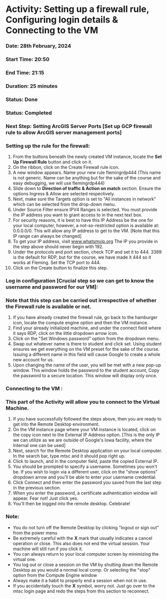 # Activity: Setting up a firewall rule, Configuring login details & Connecting to the VM 


### Date: 28th February, 2024 

### Start Time: 20:50

### End Time: 21:15

### Duration: 25 minutes 

### Status: Done 
### Status: Completed 

### Next Step:  Setting ArcGIS Server Ports [Set up GCP firewall rule to allow ArcGIS server management ports] 

 

### Setting up the rule for the firewall: 

1. From the buttons beneath the newly created VM instance, locate the **Set Up Firewall Rule** button and click on it. 
2. On the ribbon, click on the Create Firewall rule icon. 
3. A new window appears. Name your new rule flemingrdp444 (This name is not generic. Name can be anything but for the sake of the course and easy debugging, we will use flemingrdp444) 
4. Slide down to **Direction of traffic & Action on match** section. Ensure the options Ingress & Allow are selected respectively.  
5. Next, make sure the Targets option is set to "All instances in network" which can be selected from the drop-down menu. 
6. Under Source Filter ensure IPV4 Ranges is selected. You must provide the IP address you want to grant access to in the next text box. 
7. For security reasons, it is best to have this IP Address be the one for your local computer, however, a not-so-restricted option is available at: 0.0.0.0/0. This will allow any IP address to get to the VM. [Note that this IP range can always be changed] 
8. To get your IP address, visit www.whatsmyip.org The IP you provide in the step above should never begin with 192. 
9. Under the protocols and port section, check TCP and set it to 444. 3389 is the default for RDP, but for the course, we have made it 444 so it works at Fleming. Set the TCP port to 444. 
10. Click on the Create button to finalize this step. 

 

### Log in configuration [Crucial step so we can get to know the username and password for our VM]: 

### Note that this step can be carried out irrespective of whether the Firewall rule is available or not. 

1. If you have already created the firewall rule, go back to the hamburger icon, locate the compute engine option and then the VM instance. 
2. Find your already initialized machine, and under the connect field where it says RDP, click on the little dropdown arrow icon. 
3. Click on the "Set Windows password" option from the dropdown menu. 
4. Swap out whatever name is there to student and click set. Using student ensures we get everything on the VM preset for the sake of the course. Issuing a different name in this field will cause Google to create a whole new account for us. 
5. Upon changing the name of the user, you will be met with a new pop-up window. This window holds the password to the student account, Copy the password to a secure location. This window will display only once.  

 

### Connecting to the VM : 

### This part of the Activity will allow you to connect to the Virtual Machine. 

1. If you have successfully followed the steps above, then you are ready to get into the Remote Desktop environment. 
2. On the VM instance page where your VM instance is located, click on the copy icon next to the External IP Address option. [This is the only IP we can utilize as we are outside of Google's Iowa facility, where the Internal one can be used] 
3. Next, search for the Remote Desktop application on your local computer. In the search bar, type mtsc and it should pop right up. 
4. Click to launch, and in the computer field, paste the copied External IP. 
5. You should be prompted to specify a username. Sometimes you won't be. If you wish to login via a different user, click on the "show options" dropdown arrow and you'll be able to enter your username credential. 
6. Click Connect and then enter the password you saved from the last step in the previous section. 
7. When you enter the password, a certificate authentication window will appear. Fear not! Just click yes.  
8. You'll then be logged into the remote desktop. Celebrate! 

### Note: 
- You do not turn off the Remote Desktop by clicking "logout or sign out" from the power menu 
- Be extremely careful with the **X** mark that usually indicates a cancel operation or close. This also does not end the virtual session. Your machine will still run if you click it. 
- You can always return to your local computer screen by minimizing the virtual one. 
- You log out or close a session on the VM by shutting down the Remote Desktop as you would a normal local comp. Or selecting the "stop" option from the Compute Engine window 
- Always make it a habit to properly end a session when not in use. 
- If you accidentally touch the **X** symbol, worry not. Just go over to the mtsc login page and redo the steps from this section to reconnect. 
